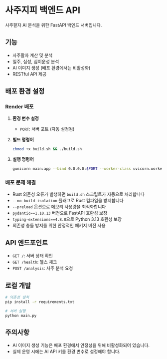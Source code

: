 # 사주지피 백엔드 API

사주팔자 AI 분석을 위한 FastAPI 백엔드 서버입니다.

## 기능

- 사주팔자 계산 및 분석
- 일주, 십성, 십이운성 분석
- AI 이미지 생성 (배포 환경에서는 비활성화)
- RESTful API 제공

## 배포 환경 설정

### Render 배포

1. **환경 변수 설정**
   - `PORT`: 서버 포트 (자동 설정됨)

2. **빌드 명령어**
   ```bash
   chmod +x build.sh && ./build.sh
   ```

3. **실행 명령어**
   ```bash
   gunicorn main:app --bind 0.0.0.0:$PORT --worker-class uvicorn.workers.UvicornWorker --timeout 120 --workers 1 --preload
   ```

### 배포 문제 해결

- Rust 의존성 오류가 발생하면 `build.sh` 스크립트가 자동으로 처리합니다
- `--no-build-isolation` 플래그로 Rust 컴파일을 방지합니다
- `--preload` 옵션으로 메모리 사용량을 최적화합니다
- `pydantic==1.10.13` 버전으로 FastAPI 호환성 보장
- `typing-extensions==4.8.0`으로 Python 3.13 호환성 보장
- 의존성 충돌 방지를 위한 안정적인 패키지 버전 사용

## API 엔드포인트

- `GET /`: 서버 상태 확인
- `GET /health`: 헬스 체크
- `POST /analysis`: 사주 분석 요청

## 로컬 개발

```bash
# 의존성 설치
pip install -r requirements.txt

# 서버 실행
python main.py
```

## 주의사항

- AI 이미지 생성 기능은 배포 환경에서 안정성을 위해 비활성화되어 있습니다.
- 실제 운영 시에는 AI API 키를 환경 변수로 설정해야 합니다. 